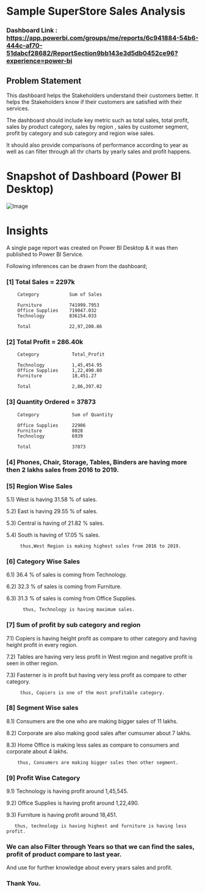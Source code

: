 

# Sample SuperStore Sales Analysis

### Dashboard Link : https://app.powerbi.com/groups/me/reports/6c941884-54b6-444c-af70-51dabcf28682/ReportSection9bb143e3d5db0452ce96?experience=power-bi

## Problem Statement

This dashboard helps the Stakeholders understand their customers better. It helps the Stakeholders know if their customers are satisfied with their services. 

The dashboard should include key metric such as total sales, total profit, sales by product category, sales by region , sales by customer segment, profit by category and sub category and region wise sales.

It should also provide comparisons of performance according to year as well as can filter through all thr charts by yearly sales and profit happens.

# Snapshot of Dashboard (Power BI Desktop)

 
![Image](https://github.com/user-attachments/assets/00500d9f-a15b-4cae-937e-9e8a0c14b5a2)
# Insights

A single page report was created on Power BI Desktop & it was then published to Power BI Service.

Following inferences can be drawn from the dashboard;

### [1] Total Sales = 2297k
        Category	       Sum of Sales

        Furniture	       741999.7953
        Office Supplies    719047.032
        Technology	       836154.033

        Total              22,97,200.86

### [2] Total Profit = 286.40k

        Category	        Total_Profit

        Technology	        1,45,454.95
        Office Supplies 	1,22,490.80
        Furniture	        18,451.27

        Total	            2,86,397.02

  
  ### [3] Quantity Ordered = 37873

        Category	        Sum of Quantity	

        Office Supplies	    22906	
        Furniture	        8028	
        Technology	        6939	

        Total 	            37873	
                        

  
 ### [4] Phones, Chair, Storage, Tables, Binders are having more then 2 lakhs sales from 2016 to 2019.


 ### [5] Region Wise Sales 

 5.1) West is having 31.58 % of sales.
 
 5.2) East is having 29.55 % of sales.
 
 5.3) Central is having of 21.82 % sales.

 5.4) South is having of 17.05 % sales.

         thus,West Region is making highest sales from 2016 to 2019.
         
 
 ### [6] Category Wise Sales
 
 6.1) 36.4 % of sales is coming from Technology.
 
 6.2) 32.3 % of sales is coming from Furniture.
 
 6.3) 31.3 % of sales is coming from Office Supplies.
 
          thus, Technology is having maximum sales.
 
  ### [7] Sum of profit by sub category and region
 
 7.1) Copiers is having height profit as compare to other category and having height profit in every region.
 
 7.2) Tables are having very less profit in West region and negative profit is seen in other region.
 
 7.3) Fasterner is in profit but having very less profit as compare to other category.
 
         thus, Copiers is one of the most profitable category.

 ### [8] Segment Wise sales 

 8.1) Consumers are the one who are making bigger sales of 11 lakhs.
 
 8.2) Corporate are also making good sales after cumsumer about 7 lakhs.
 
 8.3) Home Office is making less sales as compare to consumers and corporate about 4 lakhs.
 
 
        thus, Consumers are making bigger sales then other segment.
         
### [9] Profit Wise Category

9.1) Technology is having profit around 1,45,545.

9.2) Office Supplies is having profit around 1,22,490.

9.3) Furniture is having profit around 18,451.
       
       thus, technology is having highest and furniture is having less profit.

### We can also Filter through Years so that we can find the sales, profit of product compare to last year.

And use for further knowledge about every years sales and profit.


### Thank You.
